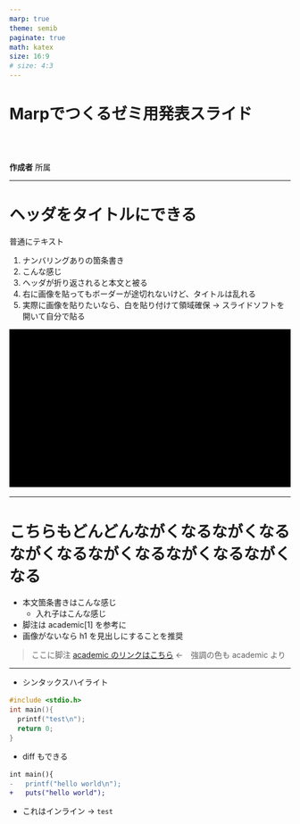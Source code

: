 ```yaml
---
marp: true
theme: semib
paginate: true
math: katex
size: 16:9
# size: 4:3
---
```


<!-- _class: lead -->
<!-- _footer: yy/mm/dd <br> ○○研究室 -->

# Marpでつくるゼミ用発表スライド

<br>
<br>

**作成者**
所属

---

<!-- _header: 見出しがどんどんながくなるながくなる -->
<!-- footer:  ○○研究室 -->
<!-- _class: hh -->

# ヘッダをタイトルにできる

普通にテキスト

1. ナンバリングありの箇条書き
1. こんな感じ
1. ヘッダが折り返されると本文と被る
1. 右に画像を貼ってもボーダーが途切れないけど、タイトルは乱れる
1. 実際に画像を貼りたいなら、白を貼り付けて領域確保 → スライドソフトを開いて自分で貼る

![bg right:20% contain](./images/black.png)

---

<!-- _header: ヘッダありでタイトルは h1 -->
<!-- _class: withheader -->
# こちらもどんどんながくなるながくなるながくなるながくなるながくなるながくなる

- 本文箇条書きはこんな感じ
  - 入れ子はこんな感じ
- 脚注は academic$[1]$ を参考に
- 画像がないなら h1 を見出しにすることを推奨

> ここに脚注 [academic のリンクはこちら](https://github.com/kaisugi/marp-theme-academic) ←　強調の色も academic より

---

- シンタックスハイライト

```c
#include <stdio.h>
int main(){
  printf("test\n");
  return 0;
}
```

- diff もできる

```diff
int main(){
-   printf("hello world\n");
+   puts("hello world"); 
```

- これはインライン → `test`
